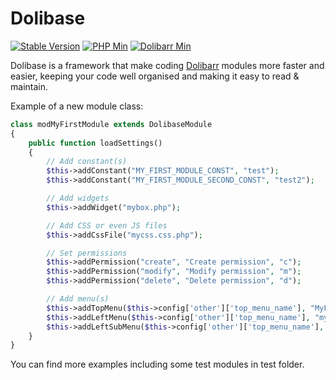 # Dolibase

[![Stable Version](https://img.shields.io/badge/stable-v1.8.2-brightgreen.svg)](https://github.com/AXeL-dev/dolibase/releases/tag/v1.8.2)
[![PHP Min](https://img.shields.io/badge/PHP-%3E%3D%205.0-blue.svg)](https://github.com/php)
[![Dolibarr Min](https://img.shields.io/badge/Dolibarr-%3E%3D%203.8.x-orange.svg)](https://github.com/Dolibarr/dolibarr)

Dolibase is a framework that make coding [Dolibarr](https://github.com/Dolibarr/dolibarr) modules more faster and easier, keeping your code well organised and making it easy to read & maintain.

Example of a new module class:

```php
class modMyFirstModule extends DolibaseModule
{
	public function loadSettings()
	{
		// Add constant(s)
		$this->addConstant("MY_FIRST_MODULE_CONST", "test");
		$this->addConstant("MY_FIRST_MODULE_SECOND_CONST", "test2");

		// Add widgets
		$this->addWidget("mybox.php");

		// Add CSS or even JS files
		$this->addCssFile("mycss.css.php");

		// Set permissions
		$this->addPermission("create", "Create permission", "c");
		$this->addPermission("modify", "Modify permission", "m");
		$this->addPermission("delete", "Delete permission", "d");

		// Add menu(s)
		$this->addTopMenu($this->config['other']['top_menu_name'], "MyFirstMenu", "/myfirstmodule/index.php?test=1");
		$this->addLeftMenu($this->config['other']['top_menu_name'], "myleftmenu", "MyLeftMenu", "/myfirstmodule/index.php?test=2");
		$this->addLeftSubMenu($this->config['other']['top_menu_name'], "myleftmenu", "mysubleftmenu", "MySubLeftMenu", "/myfirstmodule/index.php?test=3");
	}
}
```

You can find more examples including some test modules in test folder.
